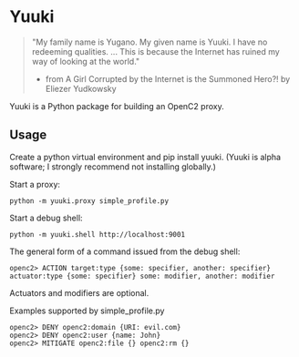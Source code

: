 # Yuuki

> "My family name is Yugano. My given name is Yuuki. I have no redeeming qualities.
> ...
> This is because the Internet has ruined my way of looking at the world."
> - from A Girl Corrupted by the Internet is the Summoned Hero?! by Eliezer Yudkowsky

Yuuki is a Python package for building an OpenC2 proxy.

## Usage

Create a python virtual environment and pip install yuuki. (Yuuki is alpha software; I strongly recommend not installing globally.)

Start a proxy:

    python -m yuuki.proxy simple_profile.py

Start a debug shell:

    python -m yuuki.shell http://localhost:9001

The general form of a command issued from the debug shell:

    openc2> ACTION target:type {some: specifier, another: specifier} actuator:type {some: specifier} some: modifier, another: modifier

Actuators and modifiers are optional.

Examples supported by simple_profile.py

    openc2> DENY openc2:domain {URI: evil.com}
    openc2> DENY openc2:user {name: John}
    openc2> MITIGATE openc2:file {} openc2:rm {}

